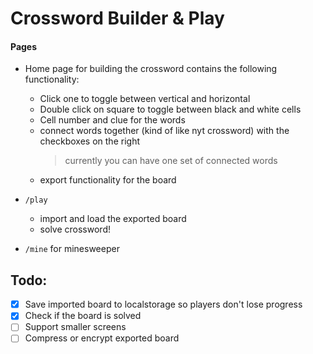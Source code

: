 # Crossword Builder & Play

#### Pages

- Home page for building the crossword contains the following functionality:

  - Click one to toggle between vertical and horizontal
  - Double click on square to toggle between black and white cells
  - Cell number and clue for the words
  - connect words together (kind of like nyt crossword) with the checkboxes on the right
    > currently you can have one set of connected words
  - export functionality for the board

- `/play`

  - import and load the exported board
  - solve crossword!

- `/mine` for minesweeper

## Todo:

- [x] Save imported board to localstorage so players don't lose progress
- [x] Check if the board is solved
- [ ] Support smaller screens
- [ ] Compress or encrypt exported board
